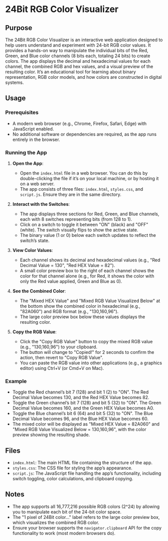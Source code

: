 # 24Bit RGB Color Visualizer

## Purpose

The 24Bit RGB Color Visualizer is an interactive web application designed to help users understand and experiment with 24-bit RGB color values. It provides a hands-on way to manipulate the individual bits of the Red, Green, and Blue color channels (8 bits each, totaling 24 bits) to create colors. The app displays the decimal and hexadecimal values for each channel, the combined RGB and hex values, and a visual preview of the resulting color. It’s an educational tool for learning about binary representation, RGB color models, and how colors are constructed in digital systems.

## Usage

### Prerequisites
- A modern web browser (e.g., Chrome, Firefox, Safari, Edge) with JavaScript enabled.
- No additional software or dependencies are required, as the app runs entirely in the browser.

### Running the App
1. **Open the App**:
   - Open the `index.html` file in a web browser. You can do this by double-clicking the file if it’s on your local machine, or by hosting it on a web server.
   - The app consists of three files: `index.html`, `styles.css`, and `script.js`. Ensure they are in the same directory.

2. **Interact with the Switches**:
   - The app displays three sections for Red, Green, and Blue channels, each with 8 switches representing bits (from 128 to 1).
   - Click on a switch to toggle it between "ON" (black) and "OFF" (white). The switch visually flips to show the active state.
   - The binary value (1 or 0) below each switch updates to reflect the switch’s state.

3. **View Color Values**:
   - Each channel shows its decimal and hexadecimal values (e.g., "Red Decimal Value = 130", "Red HEX Value = 82").
   - A small color preview box to the right of each channel shows the color for that channel alone (e.g., for Red, it shows the color with only the Red value applied, Green and Blue as 0).

4. **See the Combined Color**:
   - The "Mixed HEX Value" and "Mixed RGB Value Visualized Below" at the bottom show the combined color in hexadecimal (e.g., "82A060") and RGB format (e.g., "130,160,96").
   - The large color preview box below these values displays the resulting color.

5. **Copy the RGB Value**:
   - Click the "Copy RGB Value" button to copy the mixed RGB value (e.g., "130,160,96") to your clipboard.
   - The button will change to "Copied!" for 2 seconds to confirm the action, then revert to "Copy RGB Value".
   - You can paste the RGB value into other applications (e.g., a graphics editor) using Ctrl+V (or Cmd+V on Mac).

### Example
- Toggle the Red channel’s bit 7 (128) and bit 1 (2) to "ON". The Red Decimal Value becomes 130, and the Red HEX Value becomes 82.
- Toggle the Green channel’s bit 7 (128) and bit 5 (32) to "ON". The Green Decimal Value becomes 160, and the Green HEX Value becomes A0.
- Toggle the Blue channel’s bit 6 (64) and bit 5 (32) to "ON". The Blue Decimal Value becomes 96, and the Blue HEX Value becomes 60.
- The mixed color will be displayed as "Mixed HEX Value = 82A060" and "Mixed RGB Value Visualized Below = 130,160,96", with the color preview showing the resulting shade.

## Files
- `index.html`: The main HTML file containing the structure of the app.
- `styles.css`: The CSS file for styling the app’s appearance.
- `script.js`: The JavaScript file handling the app’s functionality, including switch toggling, color calculations, and clipboard copying.

## Notes
- The app supports all 16,777,216 possible RGB colors (2^24) by allowing you to manipulate each bit of the 24-bit color space.
- The "1 pixel of 24Bit color..." label refers to the large color preview box, which visualizes the combined RGB color.
- Ensure your browser supports the `navigator.clipboard` API for the copy functionality to work (most modern browsers do).